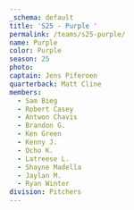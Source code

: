 ```yaml
---
_schema: default
title: 'S25 - Purple '
permalink: /teams/s25-purple/
name: Purple
color: Purple
season: 25
photo:
captain: Jens Piferoen
quarterback: Matt Cline
members:
  - Sam Bieg
  - Robert Casey
  - Antwon Chavis
  - Brandon G.
  - Ken Green
  - Kenny J.
  - Ocho K.
  - Latreese L.
  - Shayne Madella
  - Jaylan M.
  - Ryan Winter
division: Pitchers
---
```

